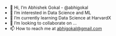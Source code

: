- 👋 Hi, I’m Abhishek Gokal - @abhigokal
- 👀 I’m interested in Data Science and ML
- 🌱 I’m currently learning Data Science at HarvardX 
- 💞️ I’m looking to collaborate on ...
- 📫 How to reach me at abhigokal@gmail.com

<!---
abhigokal/abhigokal is a ✨ special ✨ repository because its `README.md` (this file) appears on your GitHub profile.
You can click the Preview link to take a look at your changes.
--->
